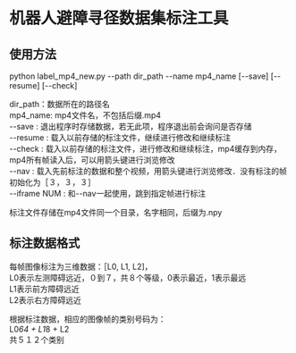 # 机器人避障寻径数据集标注工具

## 使用方法  
python label_mp4_new.py --path dir_path --name mp4_name [--save] [--resume] [--check]   

dir_path：数据所在的路径名   
mp4_name: mp4文件名，不包括后缀.mp4   
--save       : 退出程序时存储数据，若无此项，程序退出前会询问是否存储   
--resume     : 载入以前存储的标注文件，继续进行修改和继续标注   
--check      : 载入以前存储的标注文件，进行修改和继续标注，mp4缓存到内存，mp4所有帧读入后，可以用箭头键进行浏览修改   
--nav        : 载入先前标注的数据和整个视频，用箭头键进行浏览修改．没有标注的帧初始化为［３，３，３］   
--iframe NUM : 和--nav一起使用，跳到指定帧进行标注   

标注文件存储在mp4文件同一个目录，名字相同，后缀为.npy   

## 标注数据格式
每帧图像标注为三维数据：［L0, L1, L2]，   
L0表示左测障碍远近，０到７，共８个等级，0表示最近，1表示最远   
L1表示前方障碍远近   
L2表示右方障碍远近   

根据标注数据，相应的图像帧的类别号码为：   
   L0*64 + L1*8 + L2   
共５１２个类别   



